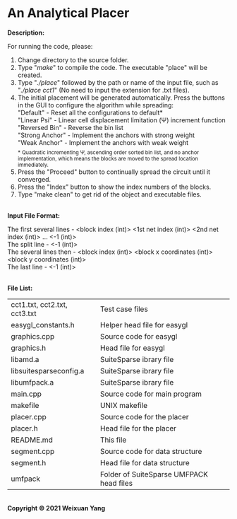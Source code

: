 # An Analytical Placer 
<b>Description:</b><br>

For running the code, please:
1) Change directory to the source folder.
2) Type "<i>make</i>" to compile the code. The executable "place" will be created.
3) Type "<i>./place</i>" followed by the path or name of the input file, such as "<i>./place cct1</i>" (No need to input the extension for .txt files).
4) The initial placement will be generated automatically. Press the buttons in the GUI to configure the algorithm while spreading:<br>
   "Default" - Reset all the configurations to default* <br>
   "Linear Psi" - Linear cell displacement limitation (&Psi;) increment function <br>
   "Reversed Bin" - Reverse the bin list <br>
   "Strong Anchor" - Implement the anchors with strong weight <br>
   "Weak Anchor" - Implement the anchors with weak weight <br>
<sub>\* Quadratic incrementing &Psi;, ascending order sorted bin list, and no anchor implementation, which means the blocks are moved to the spread location immediately. </sub>
5) Press the "Proceed" button to continually spread the circuit until it converged.
6) Press the "Index" button to show the index numbers of the blocks.
7) Type "make clean" to get rid of the object and executable files.

<br><b>Input File Format:</b><br>

The first several lines - <block index (int)> <1st net index (int)> <2nd net index (int)> ... <-1 (int)> <br>
The split line - <-1 (int)> <br>
The several lines then - <block index (int)> <block x coordinates (int)> <block y coordinates (int)> <br>
The last line -  <-1 (int)> 

<br><b>File List:</b><br>

<table border="0">
    <tr>
        <td>cct1.txt, cct2.txt, cct3.txt</td>
        <td>Test case files</td>
    </tr>
    <tr>
        <td>easygl_constants.h</td>
        <td>Helper head file for easygl</td>
    </tr>
    <tr>
        <td>graphics.cpp</td>
        <td>Source code for easygl</td>
    </tr>
    <tr>
        <td>graphics.h</td>
        <td>Head file for easygl</td>
    </tr>
    <tr>
        <td>libamd.a</td>
        <td>SuiteSparse ibrary file</td>
    </tr>
    <tr>
        <td>libsuitesparseconfig.a</td>
        <td>SuiteSparse ibrary file</td>
    </tr>
    <tr>
        <td>libumfpack.a</td>
        <td>SuiteSparse ibrary file</td>
    </tr>
    <tr>
        <td>main.cpp</td>
        <td>Source code for main program</td>
    </tr>
    <tr>
        <td>makefile</td>
        <td>UNIX makefile</td>
    </tr>
    <tr>
        <td>placer.cpp</td>
        <td>Source code for the placer</td>
    </tr>
    <tr>
        <td>placer.h</td>
        <td>Head file for the placer</td>
    </tr>
    <tr>
        <td>README.md</td>
        <td>This file</td>
    </tr>
    <tr>
        <td>segment.cpp</td>
        <td>Source code for data structure</td>
    </tr>
    <tr>
        <td>segment.h</td>
        <td>Head file for data structure</td>
    </tr>
    <tr>
        <td>umfpack</td>
        <td>Folder of SuiteSparse UMFPACK head files</td>
    </tr>
</table>


<br><b>Copyright © 2021 Weixuan Yang</b>
